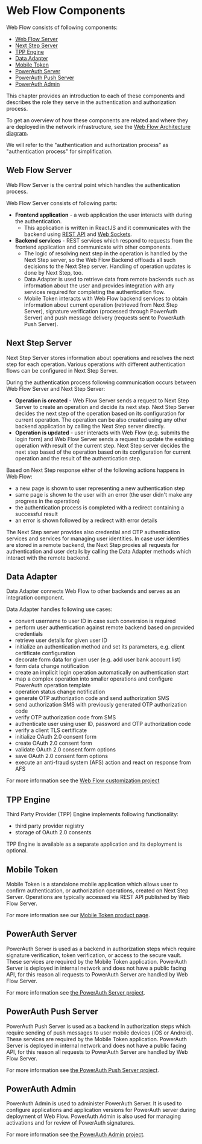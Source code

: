 # Web Flow Components

Web Flow consists of following components:
- [Web Flow Server](#web-flow-server)
- [Next Step Server](#next-step-server)
- [TPP Engine](#tpp-engine)  
- [Data Adapter](#data-adapter)
- [Mobile Token](#mobile-token)
- [PowerAuth Server](#powerauth-server)
- [PowerAuth Push Server](#powerauth-push-server)
- [PowerAuth Admin](#powerauth-admin)

This chapter provides an introduction to each of these components and describes the role they serve in the authentication and authorization process.

To get an overview of how these components are related and where they are deployed in the network infrastructure, see the [Web Flow Architecture diagram](./Web-Flow-Architecture.md).

We will refer to the "authentication and authorization process" as "authentication process" for simplification.

## Web Flow Server

Web Flow Server is the central point which handles the authentication process.

Web Flow Server consists of following parts:
- **Frontend application** - a web application the user interacts with during the authentication.
  - This application is written in ReactJS and it communicates with the backend using [REST API](./Web-Flow-REST-API-Reference.md) and [Web Sockets](./Web-Socket-Communication-Protocol.md).
- **Backend services** - REST services which respond to requests from the frontend application and communicate with other components.
  - The logic of resolving next step in the operation is handled by the Next Step server, so the Web Flow Backend offloads all such decisions to the Next Step server. Handling of operation updates is done by Next Step, too.
  - Data Adapter is used to retrieve data from remote backends such as information about the user and provides integration with any services required for completing the authentication flow.
  - Mobile Token interacts with Web Flow backend services to obtain information about current operation (retrieved from Next Step Server), signature verification (processed through PowerAuth Server) and push message delivery (requests sent to PowerAuth Push Server).

## Next Step Server

Next Step Server stores information about operations and resolves the next step for each operation. Various operations with different authentication flows can be configured in Next Step Server.

During the authentication process following communication occurs between Web Flow Server and Next Step Server:
- **Operation is created** - Web Flow Server sends a request to Next Step Server to create an operation and decide its next step. Next Step Server decides the next step of the operation based on its configuration for current operation. The operation can be also created using any other backend application by calling the Next Step server directly.
- **Operation is updated** - user interacts with Web Flow (e.g. submits the login form) and Web Flow Server sends a request to update the existing operation with result of the current step. Next Step server decides the next step based of the operation based on its configuration for current operation and the result of the authentication step.

Based on Next Step response either of the following actions happens in Web Flow:
- a new page is shown to user representing a new authentication step
- same page is shown to the user with an error (the user didn't make any progress in the operation)
- the authentication process is completed with a redirect containing a successful result
- an error is shown followed by a redirect with error details

The Next Step server provides also credential and OTP authentication services and services for managing user identities. In case user identities are stored in a remote backend, the Next Step proxies all requests for authentication and user details by calling the Data Adapter methods which interact with the remote backend.

## Data Adapter

Data Adapter connects Web Flow to other backends and serves as an integration component.

Data Adapter handles following use cases:

- convert username to user ID in case such conversion is required
- perform user authentication against remote backend based on provided credentials
- retrieve user details for given user ID
- initialize an authentication method and set its parameters, e.g. client certificate configuration
- decorate form data for given user (e.g. add user bank account list)
- form data change notification
- create an implicit login operation automatically on authentication start
- map a complex operation into smaller operations and configure PowerAuth operation template
- operation status change notification
- generate OTP authorization code and send authorization SMS
- send authorization SMS with previously generated OTP authorization code
- verify OTP authorization code from SMS
- authenticate user using user ID, password and OTP authorization code
- verify a client TLS certificate
- initialize OAuth 2.0 consent form
- create OAuth 2.0 consent form
- validate OAuth 2.0 consent form options
- save OAuth 2.0 consent form options
- execute an anti-fraud system (AFS) action and react on response from AFS

For more information see the [Web Flow customization project](https://github.com/wultra/powerauth-webflow-customization)

## TPP Engine

Third Party Provider (TPP) Engine implements following functionality:
- third party provider registry
- storage of OAuth 2.0 consents

TPP Engine is available as a separate application and its deployment is optional.

## Mobile Token

Mobile Token is a standalone mobile application which allows user to confirm authentication, or authorization operations, created on Next Step Server. Operations are typically accessed via REST API published by Web Flow Server.

For more information see our [Mobile Token product page](https://www.wultra.com/product/powerauth-mobile-token).

## PowerAuth Server

PowerAuth Server is used as a backend in authorization steps which require signature verification, token verification, or access to the secure vault. These services are required by the Mobile Token application. PowerAuth Server is deployed in internal network and does not have a public facing API, for this reason all requests to PowerAuth Server are handled by Web Flow Server.

For more information see [the PowerAuth Server project](https://github.com/wultra/powerauth-server).

## PowerAuth Push Server

PowerAuth Push Server is used as a backend in authorization steps which require sending of push messages to user mobile devices (iOS or Android). These services are required by the Mobile Token application. PowerAuth Server is deployed in internal network and does not have a public facing API, for this reason all requests to PowerAuth Server are handled by Web Flow Server.

For more information see [the PowerAuth Push Server project](https://github.com/wultra/powerauth-push-server).

## PowerAuth Admin

PowerAuth Admin is used to administer PowerAuth Server. It is used to configure applications and application versions for PowerAuth server during deployment of Web Flow. PowerAuth Admin is also used for managing activations and for review of PowerAuth signatures.

For more information see [the PowerAuth Admin project](https://github.com/wultra/powerauth-admin).
